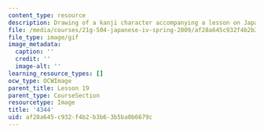 ```yaml
---
content_type: resource
description: Drawing of a kanji character accompanying a lesson on Japanese.
file: /media/courses/21g-504-japanese-iv-spring-2009/af28a645c932f4b2b3b63b5ba0b6679c_4344.gif
file_type: image/gif
image_metadata:
  caption: ''
  credit: ''
  image-alt: ''
learning_resource_types: []
ocw_type: OCWImage
parent_title: Lesson 19
parent_type: CourseSection
resourcetype: Image
title: '4344'
uid: af28a645-c932-f4b2-b3b6-3b5ba0b6679c
---
```

